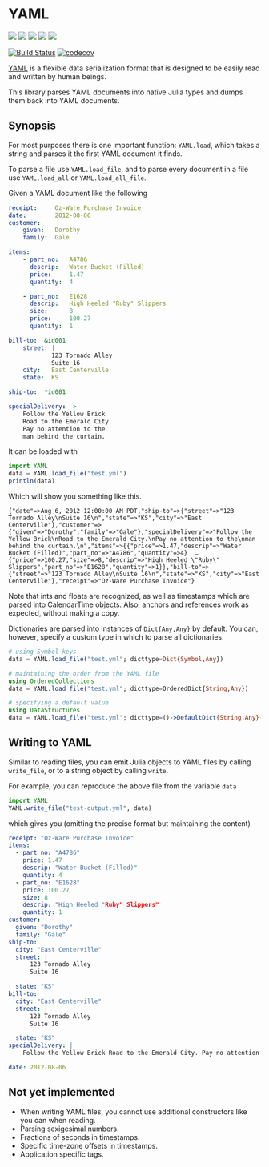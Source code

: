 
# YAML

[![](http://pkg.julialang.org/badges/YAML_0.4.svg)](http://pkg.julialang.org/?pkg=YAML)
[![](http://pkg.julialang.org/badges/YAML_0.5.svg)](http://pkg.julialang.org/?pkg=YAML)
[![](http://pkg.julialang.org/badges/YAML_0.6.svg)](http://pkg.julialang.org/?pkg=YAML)
[![](http://pkg.julialang.org/badges/YAML_0.7.svg)](http://pkg.julialang.org/?pkg=YAML)
[![](http://pkg.julialang.org/badges/YAML_1.0.svg)](http://pkg.julialang.org/?pkg=YAML)

[![Build Status](https://travis-ci.org/JuliaData/YAML.jl.svg?branch=master)](https://travis-ci.org/JuliaData/YAML.jl)
[![codecov](https://codecov.io/gh/JuliaData/YAML.jl/branch/master/graph/badge.svg)](https://codecov.io/gh/JuliaData/YAML.jl)

[YAML](http://yaml.org/) is a flexible data serialization format that is
designed to be easily read and written by human beings.

This library parses YAML documents into native Julia types and dumps them back into YAML documents.

## Synopsis

For most purposes there is one important function: `YAML.load`, which takes a
string and parses it the first YAML document it finds.

To parse a file use `YAML.load_file`, and to parse every document in a file
use `YAML.load_all` or `YAML.load_all_file`.

Given a YAML document like the following

```yaml
receipt:     Oz-Ware Purchase Invoice
date:        2012-08-06
customer:
    given:   Dorothy
    family:  Gale

items:
    - part_no:   A4786
      descrip:   Water Bucket (Filled)
      price:     1.47
      quantity:  4

    - part_no:   E1628
      descrip:   High Heeled "Ruby" Slippers
      size:      8
      price:     100.27
      quantity:  1

bill-to:  &id001
    street: |
            123 Tornado Alley
            Suite 16
    city:   East Centerville
    state:  KS

ship-to:  *id001

specialDelivery:  >
    Follow the Yellow Brick
    Road to the Emerald City.
    Pay no attention to the
    man behind the curtain.
```

It can be loaded with

```julia
import YAML
data = YAML.load_file("test.yml")
println(data)
```

Which will show you something like this.

```
{"date"=>Aug 6, 2012 12:00:00 AM PDT,"ship-to"=>{"street"=>"123 Tornado Alley\nSuite 16\n","state"=>"KS","city"=>"East Centerville"},"customer"=>{"given"=>"Dorothy","family"=>"Gale"},"specialDelivery"=>"Follow the Yellow Brick\nRoad to the Emerald City.\nPay no attention to the\nman behind the curtain.\n","items"=>{{"price"=>1.47,"descrip"=>"Water Bucket (Filled)","part_no"=>"A4786","quantity"=>4}  …  {"price"=>100.27,"size"=>8,"descrip"=>"High Heeled \"Ruby\" Slippers","part_no"=>"E1628","quantity"=>1}},"bill-to"=>{"street"=>"123 Tornado Alley\nSuite 16\n","state"=>"KS","city"=>"East Centerville"},"receipt"=>"Oz-Ware Purchase Invoice"}
```

Note that ints and floats are recognized, as well as timestamps which are parsed
into CalendarTime objects. Also, anchors and references work as expected,
without making a copy.

Dictionaries are parsed into instances of `Dict{Any,Any}` by default.
You can, however, specify a custom type in which to parse all dictionaries.

```julia
# using Symbol keys
data = YAML.load_file("test.yml"; dicttype=Dict{Symbol,Any})

# maintaining the order from the YAML file
using OrderedCollections
data = YAML.load_file("test.yml"; dicttype=OrderedDict{String,Any})

# specifying a default value
using DataStructures
data = YAML.load_file("test.yml"; dicttype=()->DefaultDict{String,Any}(Missing))
```


## Writing to YAML

Similar to reading files, you can emit Julia objects to YAML files by calling
`write_file`, or to a string object by calling `write`.

For example, you can reproduce the above file from the variable `data`

```julia
import YAML
YAML.write_file("test-output.yml", data)
```

which gives you (omitting the precise format but maintaining the content)

```yaml
receipt: "Oz-Ware Purchase Invoice"
items:
  - part_no: "A4786"
    price: 1.47
    descrip: "Water Bucket (Filled)"
    quantity: 4
  - part_no: "E1628"
    price: 100.27
    size: 8
    descrip: "High Heeled "Ruby" Slippers"
    quantity: 1
customer:
  given: "Dorothy"
  family: "Gale"
ship-to:
  city: "East Centerville"
  street: |
      123 Tornado Alley
      Suite 16

  state: "KS"
bill-to:
  city: "East Centerville"
  street: |
      123 Tornado Alley
      Suite 16

  state: "KS"
specialDelivery: |
    Follow the Yellow Brick Road to the Emerald City. Pay no attention to the man behind the curtain.

date: 2012-08-06
```

## Not yet implemented

  * When writing YAML files, you cannot use additional constructors like you can when reading.
  * Parsing sexigesimal numbers.
  * Fractions of seconds in timestamps.
  * Specific time-zone offsets in timestamps.
  * Application specific tags.
